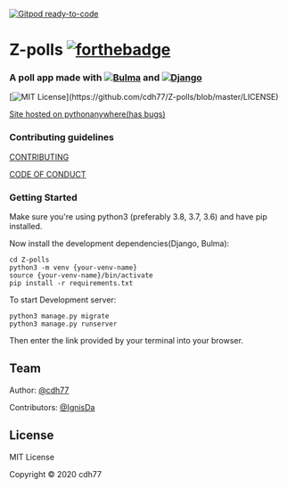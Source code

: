 [![Gitpod ready-to-code](https://img.shields.io/badge/Gitpod-ready--to--code-blue?logo=gitpod)](https://gitpod.io/#https://github.com/cdh77/poll-app)

# Z-polls [![forthebadge](https://forthebadge.com/images/badges/made-with-python.svg)](https://www.python.org)
### A poll app made with [![Bulma](https://img.shields.io/badge/Bulma-v0.7.0-blue)](https://bulma.io) and [![Django](https://img.shields.io/badge/Django-v3.0.9-brightgreen)](https://www.djangoproject.com/)

[![MIT License](https://img.shields.io/apm/l/atomic-design-ui.svg?)](https://github.com/cdh77/Z-polls/blob/master/LICENSE)

[Site hosted on pythonanywhere(has bugs)](https://cdh77.pythonanywhere.com/polls)

### Contributing guidelines

[CONTRIBUTING](https://github.com/cdh77/Z-polls/blob/master/CONTRIBUTING.md)

[CODE OF CONDUCT](https://github.com/cdh77/Z-polls/blob/master/CODE_OF_CONDUCT.md)

### Getting Started

Make sure you're using python3 (preferably 3.8, 3.7, 3.6) and have pip installed.

Now install the development dependencies(Django, Bulma):

```
cd Z-polls
python3 -m venv {your-venv-name}
source {your-venv-name}/bin/activate
pip install -r requirements.txt
```

To start Development server:

```
python3 manage.py migrate
python3 manage.py runserver
```

Then enter the link provided by your terminal into your browser.


## Team

Author: [@cdh77](https://github.com/cdh77)

Contributors: [@IgnisDa](https://github.com/IgnisDa)

## License
MIT License

Copyright © 2020 cdh77
